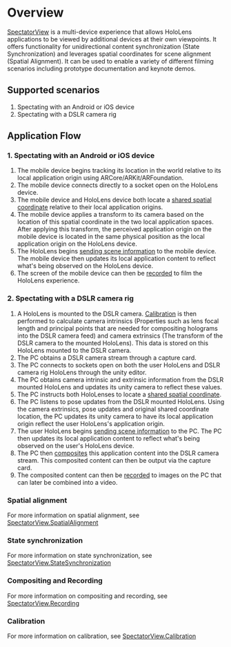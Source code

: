 # Overview

[SpectatorView](Scripts/SpectatorView.cs) is a multi-device experience that allows HoloLens applications to be viewed by additional devices at their own viewpoints. It offers functionality for unidirectional content synchronization (State Synchronization) and leverages spatial coordinates for scene alignment (Spatial Alignment). It can be used to enable a variety of different filming scenarios including prototype documentation and keynote demos.

## Supported scenarios
1. Spectating with an Android or iOS device
2. Spectating with a DSLR camera rig

## Application Flow

### 1. Spectating with an Android or iOS device
1. The mobile device begins tracking its location in the world relative to its local application origin using ARCore/ARKit/ARFoundation.
2. The mobile device connects directly to a socket open on the HoloLens device.
3. The mobile device and HoloLens device both locate a [shared spatial coordinate](SpectatorView.SpatialAlignment.md) relative to their local application origins.
4. The mobile device applies a transform to its camera based on the location of this spatial coordinate in the two local application spaces. After applying this transform, the perceived application origin on the mobile device is located in the same physical position as the local application origin on the HoloLens device.
5. The HoloLens begins [sending scene information](SpectatorView.StateSynchronization.md) to the mobile device. The mobile device then updates its local application content to reflect what's being observed on the HoloLens device.
6. The screen of the mobile device can then be [recorded](SpectatorView.Recording.md) to film the HoloLens experience.

### 2. Spectating with a DSLR camera rig
1. A HoloLens is mounted to the DSLR camera. [Calibration](SpectatorView.Calibration.md) is then performed to calculate camera intrinsics (Properties such as lens focal length and principal points that are needed for compositing holograms into the DSLR camera feed) and camera extrinsics (The transform of the DSLR camera to the mounted HoloLens). This data is stored on this HoloLens mounted to the DSLR camera.
2. The PC obtains a DSLR camera stream through a capture card.
3. The PC connects to sockets open on both the user HoloLens and DSLR camera rig HoloLens through the unity editor.
4. The PC obtains camera intrinsic and extrinsic information from the DSLR mounted HoloLens and updates its unity camera to reflect these values.
5. The PC instructs both HoloLenses to locate a [shared spatial coordinate](SpectatorView.SpatialAlignment.md).
6. The PC listens to pose updates from the DSLR mounted HoloLens. Using the camera extrinsics, pose updates and original shared coordinate location, the PC updates its unity camera to have its local application origin reflect the user HoloLens's application origin.
7. The user HoloLens begins [sending scene information](SpectatorView.StateSynchronization.md) to the PC. The PC then updates its local application content to reflect what's being observed on the user's HoloLens device.
8. The PC then [composites](SpectatorView.Recording.md) this application content into the DSLR camera stream. This composited content can then be output via the capture card.
9. The composited content can then be [recorded](SpectatorView.Recording.md) to images on the PC that can later be combined into a video.

### Spatial alignment
For more information on spatial alignment, see [SpectatorView.SpatialAlignment](SpectatorView.SpatialAlignment.md)

### State synchronization
For more information on state synchronization, see [SpectatorView.StateSynchronization](SpectatorView.StateSynchronization.md)

### Compositing and Recording
For more information on compositing and recording, see [SpectatorView.Recording](SpectatorView.Recording.md)

### Calibration
For more information on calibration, see [SpectatorView.Calibration](SpectatorView.Calibration.md)
